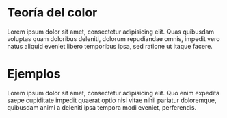 # Teoría del color

Lorem ipsum dolor sit amet, consectetur adipisicing elit. Quas quibusdam voluptas quam doloribus deleniti, dolorum repudiandae omnis, impedit vero natus aliquid eveniet libero temporibus ipsa, sed ratione ut itaque facere.

# Ejemplos
Lorem ipsum dolor sit amet, consectetur adipisicing elit. Quo enim expedita saepe cupiditate impedit quaerat optio nisi vitae nihil pariatur doloremque, quibusdam animi a deleniti ipsa tempora modi eveniet, perferendis.